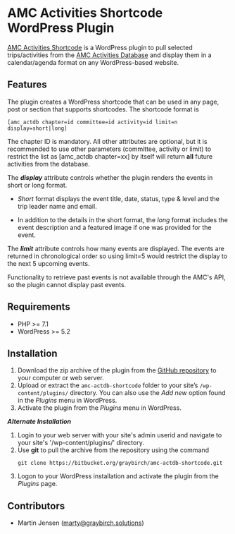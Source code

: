 # AMC Activities Shortcode WordPress Plugin

[AMC Activities Shortcode](https://bitbucket.org/graybirch/amc-actdb-shortcode) is a WordPress plugin to pull selected trips/activities from the [AMC Activities Database](https://activities.outdoors.org/) and display them in a calendar/agenda format on any WordPress-based website.

## Features

The plugin creates a WordPress shortcode that can be used in any page, post or section that supports shortcodes. The shortcode format is

    [amc_actdb chapter=id committee=id activity=id limit=n display=short|long]

The chapter ID is mandatory. All other attributes are optional, but it is recommended to use other parameters (committee, activity or limit) to restrict the list as [amc_actdb chapter=xx] by itself will return **all** future activities from the database.

The ***display*** attribute controls whether the plugin renders the events in short or long format. 

- *Short* format displays the event title, date, status, type & level and the trip leader name and email. 

- In addition to the details in the short format, the *long* format includes the event description and a featured image if one was provided for the event.

The ***limit*** attribute controls how many events are displayed. The events are returned in chronological order so using limit=5 would restrict the display to the next 5 upcoming events.

Functionality to retrieve past events is not available through the AMC's API, so the plugin cannot display past events.

## Requirements

* PHP >= 7.1
* WordPress >= 5.2

## Installation

1. Download the zip archive of the plugin from the [GitHub repository](https://github.com/marty-graybirch/amc-actdb-shortcode) to your computer or web server.
2. Upload or extract the `amc-actdb-shortcode` folder to your site’s `/wp-content/plugins/` directory. You can also use the *Add new* option found in the *Plugins* menu in WordPress.
3. Activate the plugin from the *Plugins* menu in WordPress.

***Alternate Installation***

1. Login to your web server with your site's admin userid and navigate to your site's '/wp-content/plugins/' directory.
2. Use **git** to pull the archive from the repository using the command 
    ```
    git clone https://bitbucket.org/graybirch/amc-actdb-shortcode.git
    ```
3. Logon to your WordPress installation and activate the plugin from the *Plugins* page.

## Contributors

- Martin Jensen (marty@graybirch.solutions)
